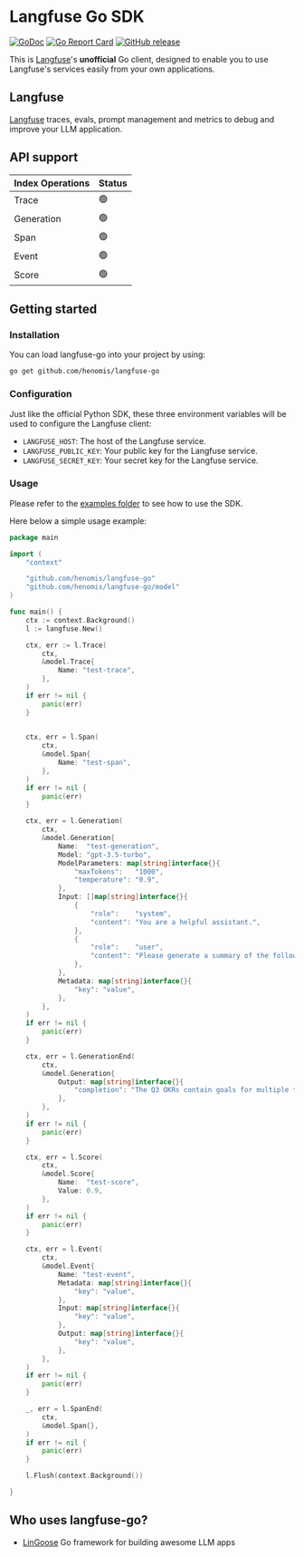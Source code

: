 # Langfuse Go SDK


[![GoDoc](https://godoc.org/github.com/henomis/langfuse-go?status.svg)](https://godoc.org/github.com/henomis/langfuse-go) [![Go Report Card](https://goreportcard.com/badge/github.com/henomis/langfuse-go)](https://goreportcard.com/report/github.com/henomis/langfuse-go) [![GitHub release](https://img.shields.io/github/release/henomis/langfuse-go.svg)](https://github.com/henomis/langfuse-go/releases)

This is [Langfuse](https://langfuse.com)'s **unofficial** Go client, designed to enable you to use Langfuse's services easily from your own applications.

## Langfuse

[Langfuse](https://langfuse.com) traces, evals, prompt management and metrics to debug and improve your LLM application.


## API support

| **Index Operations**  | **Status** |
| --- | --- |
| Trace | 🟢 | 
| Generation | 🟢 |
| Span | 🟢 |
| Event | 🟢 |
| Score | 🟢 |




## Getting started

### Installation

You can load langfuse-go into your project by using:
```
go get github.com/henomis/langfuse-go
```


### Configuration
Just like the official Python SDK, these three environment variables will be used to configure the Langfuse client:

- `LANGFUSE_HOST`: The host of the Langfuse service.
- `LANGFUSE_PUBLIC_KEY`: Your public key for the Langfuse service.
- `LANGFUSE_SECRET_KEY`: Your secret key for the Langfuse service.


### Usage

Please refer to the [examples folder](examples/cmd/) to see how to use the SDK.

Here below a simple usage example:

```go
package main

import (
	"context"

	"github.com/henomis/langfuse-go"
	"github.com/henomis/langfuse-go/model"
)

func main() {
	ctx := context.Background()
	l := langfuse.New()

	ctx, err := l.Trace(
		ctx,
		&model.Trace{
			Name: "test-trace",
		},
	)
	if err != nil {
		panic(err)
	}
	

	ctx, err = l.Span(
		ctx,
		&model.Span{
			Name: "test-span",
		},
	)
	if err != nil {
		panic(err)
	}

	ctx, err = l.Generation(
		ctx,
		&model.Generation{
			Name:  "test-generation",
			Model: "gpt-3.5-turbo",
			ModelParameters: map[string]interface{}{
				"maxTokens":   "1000",
				"temperature": "0.9",
			},
			Input: []map[string]interface{}{
				{
					"role":    "system",
					"content": "You are a helpful assistant.",
				},
				{
					"role":    "user",
					"content": "Please generate a summary of the following documents \nThe engineering department defined the following OKR goals...\nThe marketing department defined the following OKR goals...",
				},
			},
			Metadata: map[string]interface{}{
				"key": "value",
			},
		},
	)
	if err != nil {
		panic(err)
	}

	ctx, err = l.GenerationEnd(
		ctx,
		&model.Generation{
			Output: map[string]interface{}{
				"completion": "The Q3 OKRs contain goals for multiple teams...",
			},
		},
	)
	if err != nil {
		panic(err)
	}

	ctx, err = l.Score(
		ctx,
		&model.Score{
			Name:  "test-score",
			Value: 0.9,
		},
	)
	if err != nil {
		panic(err)
	}

	ctx, err = l.Event(
		ctx,
		&model.Event{
			Name: "test-event",
			Metadata: map[string]interface{}{
				"key": "value",
			},
			Input: map[string]interface{}{
				"key": "value",
			},
			Output: map[string]interface{}{
				"key": "value",
			},
		},
	)
	if err != nil {
		panic(err)
	}

	_, err = l.SpanEnd(
		ctx,
		&model.Span{},
	)
	if err != nil {
		panic(err)
	}

	l.Flush(context.Background())

}
```

## Who uses langfuse-go?

* [LinGoose](https://github.com/henomis/lingoose) Go framework for building awesome LLM apps
